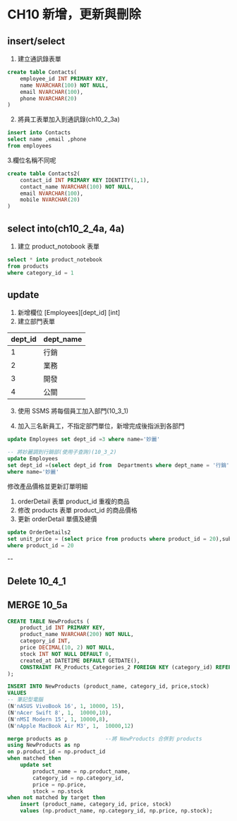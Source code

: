 # CH10 新增，更新與刪除

## insert/select
1. 建立通訊錄表單
```sql
create table Contacts(
	employee_id INT PRIMARY KEY,
    name NVARCHAR(100) NOT NULL,
    email NVARCHAR(100),
    phone NVARCHAR(20)
)
```

2. 將員工表單加入到通訊錄(ch10_2_3a)
```sql
insert into Contacts
select name ,email ,phone
from employees
```

3.欄位名稱不同呢
```sql
create table Contacts2(
	contact_id INT PRIMARY KEY IDENTITY(1,1),
    contact_name NVARCHAR(100) NOT NULL,
    email NVARCHAR(100),
    mobile NVARCHAR(20)
)
```

## select into(ch10_2_4a, 4a)
1. 建立 product_notobook 表單
```sql
select * into product_notebook
from products
where category_id = 1 
```

## update

1. 新增欄位 [Employees][dept_id] [int] 
2. 建立部門表單

dept_id |dept_name
--------|----------
1       |行銷
2       |業務
3       |開發
4       |公關

3. 使用 SSMS 將每個員工加入部門(10_3_1)

4. 加入三名新員工，不指定部門單位，新增完成後指派到各部門
```sql
update Employees set dept_id =3 where name='妙麗'
```

```sql
-- 將妙麗調到行銷部(使用子查詢)(10_3_2)
update Employees 
set dept_id =(select dept_id from  Departments where dept_name = '行銷')
where name='妙麗'
```

修改產品價格並更新訂單明細
1. orderDetail 表單 product_id 重複的商品
2. 修改 products 表單 product_id 的商品價格
3. 更新 orderDetail 單價及總價
```sql
update OrderDetails2
set unit_price = (select price from products where product_id = 20),subtotal = unit_price * quantity
where product_id = 20
```
-- 

## Delete 10_4_1
## MERGE 10_5a
```sql
CREATE TABLE NewProducts (
    product_id INT PRIMARY KEY,
    product_name NVARCHAR(200) NOT NULL,
    category_id INT,
	price DECIMAL(10, 2) NOT NULL,
    stock INT NOT NULL DEFAULT 0,
    created_at DATETIME DEFAULT GETDATE(),
    CONSTRAINT FK_Products_Categories_2 FOREIGN KEY (category_id) REFERENCES Categories(category_id)
);

INSERT INTO NewProducts (product_name, category_id, price,stock)
VALUES
-- 筆記型電腦
(N'nASUS VivoBook 16', 1, 10000, 15),
(N'nAcer Swift 8', 1,  10000,10),
(N'nMSI Modern 15', 1, 10000,8),
(N'nApple MacBook Air M3', 1,  10000,12)
```

```sql
merge products as p            --將 NewProducts 合併到 products
using NewProducts as np
on p.product_id = np.product_id
when matched then
	update set
		product_name = np.product_name,
		category_id = np.category_id,
		price = np.price,
		stock = np.stock
when not matched by target then
	insert (product_name, category_id, price, stock)
	values (np.product_name, np.category_id, np.price, np.stock);
```